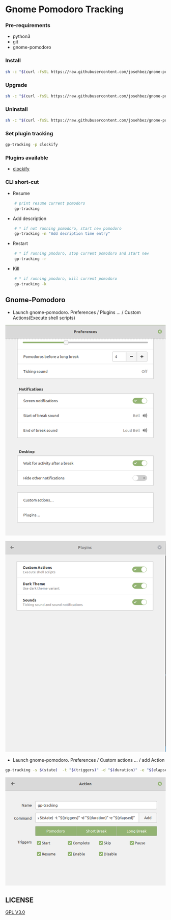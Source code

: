 # Gnome Pomodoro Tracking



### Pre-requirements 
* python3
* git 
* gnome-pomodoro

### Install

```bash
sh -c "$(curl -fsSL https://raw.githubusercontent.com/josehbez/gnome-pomodoro-tracking/master/install.sh)"

```
### Upgrade

```bash
sh -c "$(curl -fsSL https://raw.githubusercontent.com/josehbez/gnome-pomodoro-tracking/master/install.sh --upgrade)"

```

### Uninstall

```bash
sh -c "$(curl -fsSL https://raw.githubusercontent.com/josehbez/gnome-pomodoro-tracking/master/uninstall.sh)"
```



### Set plugin tracking

```bash
gp-tracking -p clockify
```

### Plugins available

* [clockify](./plugins/clockify/README.md)

### CLI short-cut
* Resume 
```bash
    # print resume current pomodoro
    gp-tracking
```
* Add description
```bash
    # * if not running pomodoro, start new pomodoro
    gp-tracking -n "Add decription time entry"
```
* Restart 
```bash
    # * if running pmodoro, stop current pomodoro and start new
    gp-tracking -r
```
* Kill 
```bash
    # * if running pmodoro, kill current pomodoro
    gp-tracking -k
```

## Gnome-Pomodoro 

* Launch gnome-pomodoro. Preferences / Plugins ... / Custom Actions(Execute shell scripts)

![](img/plugins.png)

![](img/custom-actions.png)

* Launch gnome-pomodoro. Preferences / Custom actions ...  / add Action

```bash
gp-tracking -s $(state)  -t "$(triggers)" -d "$(duration)" -e "$(elapsed)"
```

![](img/action-clockify.png)


## LICENSE

[GPL V3.0]( ./LICENSE)
